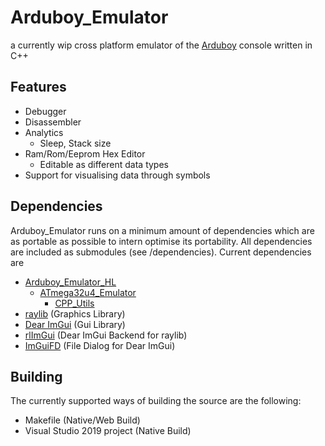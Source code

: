 # Arduboy_Emulator
a currently wip cross platform emulator of the [Arduboy](https://www.arduboy.com/) console written in C++

## Features
- Debugger
- Disassembler
- Analytics
  - Sleep, Stack size
- Ram/Rom/Eeprom Hex Editor
  - Editable as different data types
- Support for visualising data through symbols

## Dependencies
Arduboy_Emulator runs on a minimum amount of dependencies which are as portable as possible to intern optimise its portability.
All dependencies are included as submodules (see /dependencies).
Current dependencies are
- [Arduboy_Emulator_HL](https://github.com/Julianiolo/Arduboy_Emulator_HL)
  - [ATmega32u4_Emulator](https://github.com/Julianiolo/ATmega32u4_Emulator)
    - [CPP_Utils](https://github.com/Julianiolo/CPP_Utils)
- [raylib](https://www.raylib.com/) (Graphics Library)
- [Dear ImGui](https://github.com/ocornut/imgui) (Gui Library)
- [rlImGui](https://github.com/Julianiolo/rlImGui) (Dear ImGui Backend for raylib)
- [ImGuiFD](https://github.com/Julianiolo/ImGuiFD) (File Dialog for Dear ImGui)

## Building
The currently supported ways of building the source are the following:
- Makefile (Native/Web Build)
- Visual Studio 2019 project (Native Build)
